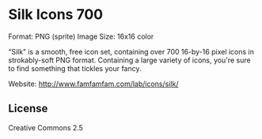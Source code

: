 Silk Icons 700
==========

Format: PNG (sprite)
Image Size: 16x16 color

“Silk” is a smooth, free icon set, containing over 700 16-by-16 pixel icons in strokably-soft PNG format. Containing a large variety of icons, you're sure to find something that tickles your fancy.

Website: http://www.famfamfam.com/lab/icons/silk/

License
-----------

Creative Commons 2.5